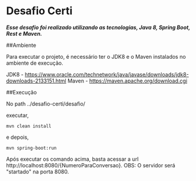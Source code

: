 # Desafio Certi

_**Esse desafio foi realizado utilizando as tecnologias, Java 8, Spring Boot, Rest e Maven.**_

##Ambiente

Para executar o projeto, é necessário ter o JDK8 e o Maven instalados no ambiente de execução.

JDK8 - https://www.oracle.com/technetwork/java/javase/downloads/jdk8-downloads-2133151.html
Maven - https://maven.apache.org/download.cgi

##Execução

No path ../desafio-certi/desafio/

executar,

`mvn clean install`

e depois,

`mvn spring-boot:run`

Após executar os comando acima, basta acessar a url http://localhost:8080/{NumeroParaConversao}.
OBS: O servidor será "startado" na porta 8080.
